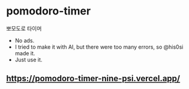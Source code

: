 # pomodoro-timer
뽀모도로 타이머 
- No ads. 
- I tried to make it with AI, but there were too many errors, so @his0si made it. 
- Just use it.

## https://pomodoro-timer-nine-psi.vercel.app/
